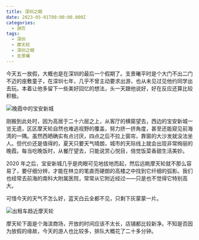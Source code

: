 ```yaml
---
title: 深圳之眼
date: 2023-05-01T00:00:00.000Z
categories:
  - 游历
tags:
  - 深圳
  - 摩天轮
  - 深圳之眼
  - 支景曦
---
```

今天五一放假，大概也是在深圳的最后一个假期了。支景曦平时是个大门不出二门不迈的座敷童子，在深圳七年，几乎不曾主动要求出游，也从未见过见他约同学出去玩。本着让他多留下一些美好回忆的想法，头一天跟他说好，好在反应还算比较积极。

![晚霞中的宝安新城](P1038093.jpg)

刚搬到此处时，因为高居于二十六层之上，从客厅的横窗望去，西边的宝安新城一览无遗，区区摩天轮自然也难逃视野的覆盖，努力挤一挤角度，甚至还能窥见前海湾的一隅。虽然西晒确实有点讨厌，四点之后不拉上窗帘，靠窗的大沙发就没法坐人。但代价还是值得的，夏天只要天气晴朗，城市的天际线上就会出现非常绚丽的晚霞。每当吃晚饭时，从餐厅望去，只能说赏心悦目，倍觉饭菜香甜生活美妙。

2020 年之后，宝安新城几乎是肉眼可见地拔地而起，然后远眺摩天轮就不那么容易了，要仔细分辨，才能在林立的笔直而硬朗的高楼之中找到它纤细的弧影。我们也经常去前海的南科大附属医院，常常从它附近经过——只是也不觉得它特别高大。

可惜今天的天气不怎么好，蓝天白云全都不见，只剩下灰蒙蒙一片。

![出租车趋近摩天轮](_ZJG6840.jpg)

摩天轮下面是个海滨商场，开放的时间应该不太长，店铺都比较新净。不知是否因为放假的缘故，今天的游人也比较多，排队大概花了二十多分钟。



